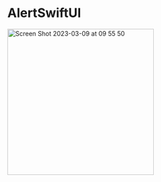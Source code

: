 # AlertSwiftUI
<img width="330" alt="Screen Shot 2023-03-09 at 09 55 50" src="https://user-images.githubusercontent.com/81258539/223905250-ea1c1a7a-849a-4080-af89-450b0c3e41e1.png">
